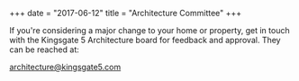 +++
date = "2017-06-12"
title = "Architecture Committee"
+++

If you're considering a major change to your home or property, get in touch with the Kingsgate 5 Architecture board for feedback and approval. They can be reached at:

<architecture@kingsgate5.com>


